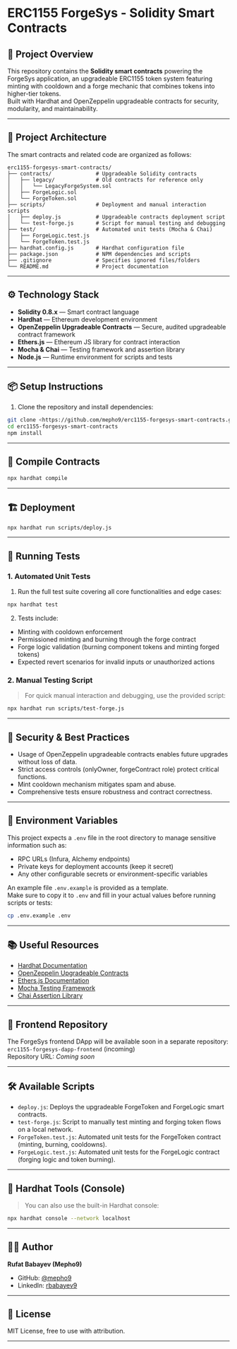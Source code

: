 # ERC1155 ForgeSys - Solidity Smart Contracts

## 🚀 Project Overview

This repository contains the **Solidity smart contracts** powering the ForgeSys application, an upgradeable ERC1155 token system featuring minting with cooldown and a forge mechanic that combines tokens into higher-tier tokens.  
Built with Hardhat and OpenZeppelin upgradeable contracts for security, modularity, and maintainability.

---

## 🧱 Project Architecture

The smart contracts and related code are organized as follows:

```
erc1155-forgesys-smart-contracts/
├── contracts/              # Upgradeable Solidity contracts
│   ├── legacy/             # Old contracts for reference only
│   │   └── LegacyForgeSystem.sol
│   ├── ForgeLogic.sol
│   └── ForgeToken.sol
├── scripts/                # Deployment and manual interaction scripts
│   ├── deploy.js           # Upgradeable contracts deployment script
│   └── test-forge.js       # Script for manual testing and debugging
├── test/                   # Automated unit tests (Mocha & Chai)
│   ├── ForgeLogic.test.js
│   └── ForgeToken.test.js
├── hardhat.config.js       # Hardhat configuration file
├── package.json            # NPM dependencies and scripts
├── .gitignore              # Specifies ignored files/folders
└── README.md               # Project documentation
```

---

## ⚙️ Technology Stack

- **Solidity 0.8.x** — Smart contract language  
- **Hardhat** — Ethereum development environment  
- **OpenZeppelin Upgradeable Contracts** — Secure, audited upgradeable contract framework  
- **Ethers.js** — Ethereum JS library for contract interaction  
- **Mocha & Chai** — Testing framework and assertion library  
- **Node.js** — Runtime environment for scripts and tests  

---

## 📦 Setup Instructions

1. Clone the repository and install dependencies:

```bash
git clone <https://github.com/mepho9/erc1155-forgesys-smart-contracts.git>
cd erc1155-forgesys-smart-contracts
npm install
```

---

## 🔨 Compile Contracts

```bash
npx hardhat compile
```

---

## 🏗️ Deployment

```bash
npx hardhat run scripts/deploy.js
```

---

## 🧪 Running Tests

### 1. Automated Unit Tests

1. Run the full test suite covering all core functionalities and edge cases:

```bash
npx hardhat test
```

2. Tests include:

- Minting with cooldown enforcement
- Permissioned minting and burning through the forge contract
- Forge logic validation (burning component tokens and minting forged tokens)
- Expected revert scenarios for invalid inputs or unauthorized actions

### 2. Manual Testing Script

> For quick manual interaction and debugging, use the provided script:

```bash
npx hardhat run scripts/test-forge.js
```

---

## 🔐 Security & Best Practices

- Usage of OpenZeppelin upgradeable contracts enables future upgrades without loss of data.
- Strict access controls (onlyOwner, forgeContract role) protect critical functions.
- Mint cooldown mechanism mitigates spam and abuse.
- Comprehensive tests ensure robustness and contract correctness.

---

## 🔧 Environment Variables

This project expects a `.env` file in the root directory to manage sensitive information such as:

- RPC URLs (Infura, Alchemy endpoints)
- Private keys for deployment accounts (keep it secret)
- Any other configurable secrets or environment-specific variables

An example file `.env.example` is provided as a template.  
Make sure to copy it to `.env` and fill in your actual values before running scripts or tests:

```bash
cp .env.example .env
```

---

## 📚 Useful Resources

- [Hardhat Documentation](https://hardhat.org/getting-started/)
- [OpenZeppelin Upgradeable Contracts](https://docs.openzeppelin.com/contracts/4.x/api/proxy)
- [Ethers.js Documentation](https://docs.ethers.io/v5/)
- [Mocha Testing Framework](https://mochajs.org/)
- [Chai Assertion Library](https://www.chaijs.com/)

---

## 🔗 Frontend Repository

The ForgeSys frontend DApp will be available soon in a separate repository:  
`erc1155-forgesys-dapp-frontend` (incoming)  
Repository URL: _Coming soon_

---

## 🛠️ Available Scripts

- `deploy.js`: Deploys the upgradeable ForgeToken and ForgeLogic smart contracts.
- `test-forge.js`: Script to manually test minting and forging token flows on a local network.
- `ForgeToken.test.js`: Automated unit tests for the ForgeToken contract (minting, burning, cooldowns).
- `ForgeLogic.test.js`: Automated unit tests for the ForgeLogic contract (forging logic and token burning).

---

## 📌 Hardhat Tools (Console)

> You can also use the built-in Hardhat console:

```bash
npx hardhat console --network localhost
```

---

## 👨‍💻 Author

**Rufat Babayev (Mepho9)**  
- GitHub: [@mepho9](https://github.com/mepho9)  
- LinkedIn: [rbabayev9](https://www.linkedin.com/in/rbabayev9/)

---

## 📄 License

MIT License, free to use with attribution.

---